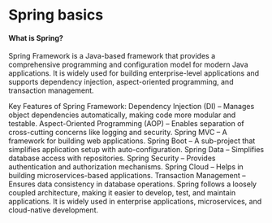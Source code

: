 # Spring basics

#### What is Spring?

Spring Framework is a Java-based framework that provides a comprehensive programming and configuration model for modern Java applications. It is widely used for building enterprise-level applications and supports dependency injection, aspect-oriented programming, and transaction management.

Key Features of Spring Framework:
Dependency Injection (DI) – Manages object dependencies automatically, making code more modular and testable.
Aspect-Oriented Programming (AOP) – Enables separation of cross-cutting concerns like logging and security.
Spring MVC – A framework for building web applications.
Spring Boot – A sub-project that simplifies application setup with auto-configuration.
Spring Data – Simplifies database access with repositories.
Spring Security – Provides authentication and authorization mechanisms.
Spring Cloud – Helps in building microservices-based applications.
Transaction Management – Ensures data consistency in database operations.
Spring follows a loosely coupled architecture, making it easier to develop, test, and maintain applications. It is widely used in enterprise applications, microservices, and cloud-native development.

